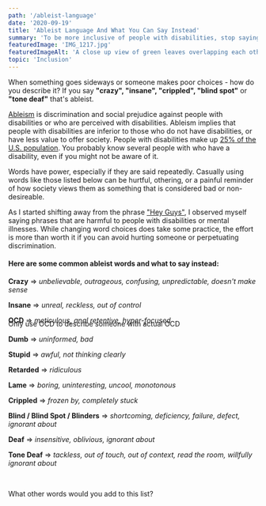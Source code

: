```yaml
---
path: '/ableist-language'
date: '2020-09-19'
title: 'Ableist Language And What You Can Say Instead'
summary: 'To be more inclusive of people with disabilities, stop saying these words'
featuredImage: 'IMG_1217.jpg'
featuredImageAlt: 'A close up view of green leaves overlapping each other to create a shadow area.'
topic: 'Inclusion'
---
```


When something goes sideways or someone makes poor choices - how do you describe it? If you say **"crazy", "insane", "crippled", "blind spot"** or **"tone deaf"** that's ableist.

[Ableism](https://en.wikipedia.org/wiki/Ableism) is discrimination and social prejudice against people with disabilities or who are perceived with disabilities. Ableism implies that people with disabilities are inferior to those who do not have disabilities, or have less value to offer society. People with disabilities make up [25% of the U.S. population](https://www.cdc.gov/media/releases/2018/p0816-disability.html). You probably know several people with who have a disability, even if you might not be aware of it.

Words have power, especially if they are said repeatedly. Casually using words like those listed below can be hurtful, othering, or a painful reminder of how society views them as something that is considered bad or non-desireable.

As I started shifting away from the phrase ["Hey Guys"](/inclusive-ways-to-say-hey-guys), I observed myself saying phrases that are harmful to people with disabilities or mental illnesses. While changing word choices does take some practice, the effort is more than worth it if you can avoid hurting someone or perpetuating discrimination.

#### Here are some common ableist words and what to say instead:

**Crazy** => _unbelievable, outrageous, confusing, unpredictable, doesn't make sense_

**Insane** => _unreal, reckless, out of control_

**OCD** => _meticulous, anal retentive, hyper-focused_

<p style="margin-top: -24px;">Only use OCD to describe someone with actual OCD</p>

**Dumb** => _uninformed, bad_

**Stupid** => _awful, not thinking clearly_

**Retarded** => _ridiculous_

**Lame** => _boring, uninteresting, uncool, monotonous_

**Crippled** => _frozen by, completely stuck_

**Blind / Blind Spot / Blinders** => _shortcoming, deficiency, failure, defect, ignorant about_

**Deaf** => _insensitive, oblivious, ignorant about_

**Tone Deaf** => _tackless, out of touch, out of context, read the room, willfully ignorant about_

<br />

What other words would you add to this list?
